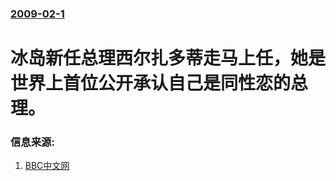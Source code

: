 ### [2009-02-1](/news/2009/02/1/index.md)

##### 
# 冰岛新任总理西尔扎多蒂走马上任，她是世界上首位公开承认自己是同性恋的总理。




### 信息来源:

1. [BBC中文网](http://news.bbc.co.uk/chinese/simp/hi/newsid_7860000/newsid_7863900/7863978.stm)
